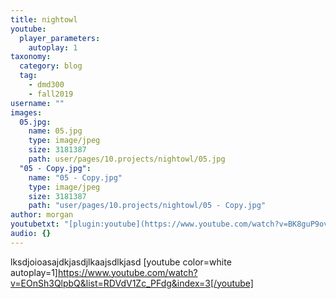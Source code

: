 ```yaml
---
title: nightowl
youtube:
  player_parameters:
    autoplay: 1
taxonomy:
  category: blog
  tag:
    - dmd300
    - fall2019
username: ""
images:
  05.jpg:
    name: 05.jpg
    type: image/jpeg
    size: 3181387
    path: user/pages/10.projects/nightowl/05.jpg
  "05 - Copy.jpg":
    name: "05 - Copy.jpg"
    type: image/jpeg
    size: 3181387
    path: "user/pages/10.projects/nightowl/05 - Copy.jpg"
author: morgan
youtubetxt: "[plugin:youtube](https://www.youtube.com/watch?v=BK8guP9ov2U)"
audio: {}
---
```


lksdjoioasajdkjasdjlkaajsdlkjasd
[youtube color=white autoplay=1]https://www.youtube.com/watch?v=EOnSh3QlpbQ&list=RDVdV1Zc_PFdg&index=3[/youtube]
